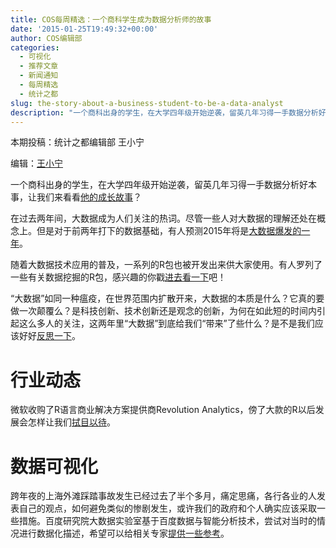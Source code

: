 ```yaml
---
title: COS每周精选：一个商科学生成为数据分析师的故事
date: '2015-01-25T19:49:32+00:00'
author: COS编辑部
categories:
  - 可视化
  - 推荐文章
  - 新闻通知
  - 每周精选
  - 统计之都
slug: the-story-about-a-business-student-to-be-a-data-analyst
description: "一个商科出身的学生，在大学四年级开始逆袭，留英几年习得一手数据分析好本事，让我们来看看[他的成长故事](http://www.zhihu.com/question/27573926)？在过去两年间，大数据成为人们关注的热词。尽管一些人对大数据的理解还处在概念上。但是对于前两年打下的数据基础，有人预测2015年将是[大数据爆发的一年](http://www.36dsj.com/archives/21652)。"
---
```


本期投稿：统计之都编辑部 王小宁

编辑：[王小宁](http://weibo.com/wangxiaoningtongxue/profile?rightmod=1&wvr=6&mod=personinfo)

一个商科出身的学生，在大学四年级开始逆袭，留英几年习得一手数据分析好本事，让我们来看看[他的成长故事](http://www.zhihu.com/question/27573926)？

在过去两年间，大数据成为人们关注的热词。尽管一些人对大数据的理解还处在概念上。但是对于前两年打下的数据基础，有人预测2015年将是[大数据爆发的一年](http://www.36dsj.com/archives/21652)。


随着大数据技术应用的普及，一系列的R包也被开发出来供大家使用。有人罗列了一些有关数据挖掘的R包，感兴趣的你戳[进去看一下](http://www.36dsj.com/archives/21400)吧！

“大数据”如同一种瘟疫，在世界范围内扩散开来，大数据的本质是什么？它真的要做一次颠覆么？是科技创新、技术创新还是观念的创新，为何在如此短的时间内引起这么多人的关注，这两年里“大数据”到底给我们“带来”了些什么？是不是我们应该好好[反思一下](http://www.36dsj.com/archives/21470)。

# 行业动态

微软收购了R语言商业解决方案提供商Revolution Analytics，傍了大款的R以后发展会怎样让我们[拭目以待](http://blogs.microsoft.com/blog/2015/01/23/microsoft-acquire-revolution-analytics-help-customers-find-big-data-value-advanced-statistical-analysis/?from=groupmessage&isappinstalled=0)。

# 数据可视化

跨年夜的上海外滩踩踏事故发生已经过去了半个多月，痛定思痛，各行各业的人发表自己的观点，如何避免类似的惨剧发生，或许我们的政府和个人确实应该采取一些措施。百度研究院大数据实验室基于百度数据与智能分析技术，尝试对当时的情况进行数据化描述，希望可以给相关专家[提供一些参考](http://www.csdn.net/article/a/2015-01-22/15822272)。
